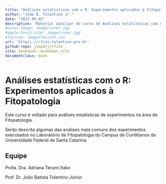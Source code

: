 ```yaml
--- 
title: "Análises estatísticas com o R: Experimentos aplicados à Fitopatologia"
author: "João B. Tolentino Jr."
date: "2022-09-02"
description: "Material auxiliar do curso de Análises estatísticas com o R: Experimentos aplicados à Fitopatologia."
#cover-image: image/cover.jpg
#apple-touch-icon: image/cover.jpg
#favicon: image/favicon.ico
url: 'https\://rfito.tolentino.pro.br'
github-repo: joaobtj/rfito
site: bookdown::bookdown_site
documentclass: book
---
```


# Análises estatísticas com o R: Experimentos aplicados à Fitopatologia

Este curso é voltado para análises estatísticas de experimentos na área de Fitopatologia.

Serão descrita algumas das análises mais comuns dos experimentos executados no Laboratório de Fitopatologia do Campus de Curitibanos da Universidade Federal de Santa Catarina.

## Equipe

Profa. Dra. Adriana Terumi Itako

Prof. Dr. João Batista Tolentino Júnior


